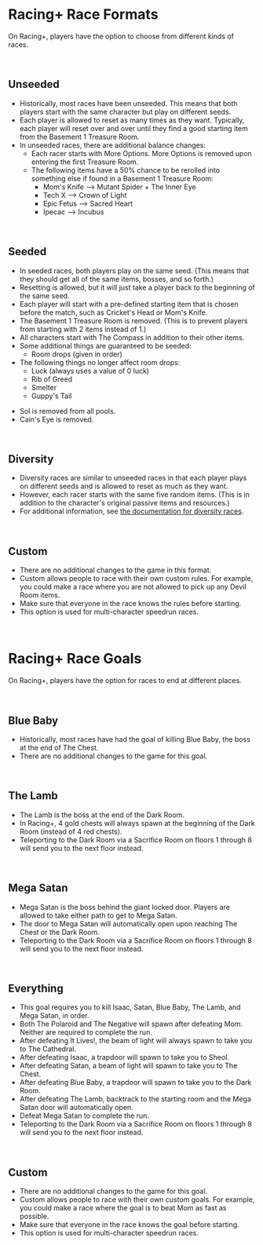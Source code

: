 # Racing+ Race Formats

On Racing+, players have the option to choose from different kinds of races.

<br />

## Unseeded

- Historically, most races have been unseeded. This means that both players start with the same character but play on different seeds.
- Each player is allowed to reset as many times as they want. Typically, each player will reset over and over until they find a good starting item from the Basement 1 Treasure Room.
- In unseeded races, there are additional balance changes:
  - Each racer starts with More Options. More Options is removed upon entering the first Treasure Room.
  - The following items have a 50% chance to be rerolled into something else if found in a Basement 1 Treasure Room:
    - Mom's Knife --> Mutant Spider + The Inner Eye
    - Tech X --> Crown of Light
    - Epic Fetus --> Sacred Heart
    - Ipecac --> Incubus

<br />

## Seeded

- In seeded races, both players play on the same seed. (This means that they should get all of the same items, bosses, and so forth.)
- Resetting is allowed, but it will just take a player back to the beginning of the same seed.
- Each player will start with a pre-defined starting item that is chosen before the match, such as Cricket's Head or Mom's Knife.
- The Basement 1 Treasure Room is removed. (This is to prevent players from starting with 2 items instead of 1.)
- All characters start with The Compass in addition to their other items.
- Some additional things are guaranteed to be seeded:
  - Room drops (given in order)
  <!--
  - Level generation (consistent special rooms)
  - Devil Room rewards (given in order)
  - Angel Room rewards (given in order)
  -->
- The following things no longer affect room drops:
  - Luck (always uses a value of 0 luck)
  - Rib of Greed
  - Smelter
  - Guppy's Tail
<!--
- There is a custom death mechanic:
  - Instead of dying, players will respawn in the previous room with 1.5 soul hearts.
  - They will have a "debuff" effect that removes all of the items. The debuff will last 45 seconds.
  - This mechanic does not apply to deaths in Devil Rooms, Sacrifice Rooms, or the Boss Rush. (Deaths in those rooms will be permanent.)
-->
- Sol is removed from all pools.
- Cain's Eye is removed.
<!--
- Cain's Eye, Broken Ankh, Silver Dollar, Bloody Crown, Daemon's Tail, Child's Heart, Rusted Key, Match Stick, Lucky Toe, Safety Cap, Ace of Spades, Watch Battery, Holy Crown, Wicked Crown, and Nuh Uh! trinkets are removed from the trinket pool (since they change floor-generation or drop-generation).
-->

<br />

## Diversity

- Diversity races are similar to unseeded races in that each player plays on different seeds and is allowed to reset as much as they want.
- However, each racer starts with the same five random items. (This is in addition to the character's original passive items and resources.)
- For additional information, see [the documentation for diversity races](https://github.com/Zamiell/isaac-racing-client/blob/master/mod/README-DIVERSITY.md).

<br />

## Custom

- There are no additional changes to the game in this format.
- Custom allows people to race with their own custom rules. For example, you could make a race where you are not allowed to pick up any Devil Room items.
- Make sure that everyone in the race knows the rules before starting.
- This option is used for multi-character speedrun races.

<br />

# Racing+ Race Goals

On Racing+, players have the option for races to end at different places.

<br />

## Blue Baby

- Historically, most races have had the goal of killing Blue Baby, the boss at the end of The Chest.
- There are no additional changes to the game for this goal.

<br />

## The Lamb

- The Lamb is the boss at the end of the Dark Room.
- In Racing+, 4 gold chests will always spawn at the beginning of the Dark Room (instead of 4 red chests).
- Teleporting to the Dark Room via a Sacrifice Room on floors 1 through 8 will send you to the next floor instead.

<br />

## Mega Satan

- Mega Satan is the boss behind the giant locked door. Players are allowed to take either path to get to Mega Satan.
- The door to Mega Satan will automatically open upon reaching The Chest or the Dark Room.
- Teleporting to the Dark Room via a Sacrifice Room on floors 1 through 8 will send you to the next floor instead.

<br />

## Everything

- This goal requires you to kill Isaac, Satan, Blue Baby, The Lamb, and Mega Satan, in order.
- Both The Polaroid and The Negative will spawn after defeating Mom. Neither are required to complete the run.
- After defeating It Lives!, the beam of light will always spawn to take you to The Cathedral.
- After defeating Isaac, a trapdoor will spawn to take you to Sheol.
- After defeating Satan, a beam of light will spawn to take you to The Chest.
- After defeating Blue Baby, a trapdoor will spawn to take you to the Dark Room.
- After defeating The Lamb, backtrack to the starting room and the Mega Satan door will automatically open.
- Defeat Mega Satan to complete the run.
- Teleporting to the Dark Room via a Sacrifice Room on floors 1 through 8 will send you to the next floor instead.

<br />

## Custom

- There are no additional changes to the game for this goal.
- Custom allows people to race with their own custom goals. For example, you could make a race where the goal is to beat Mom as fast as possible.
- Make sure that everyone in the race knows the goal before starting.
- This option is used for multi-character speedrun races.

<br />
